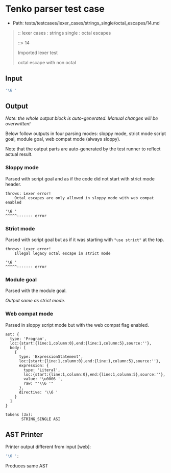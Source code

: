 # Tenko parser test case

- Path: tests/testcases/lexer_cases/strings_single/octal_escapes/14.md

> :: lexer cases : strings single : octal escapes
>
> ::> 14
>
> Imported lexer test
>
> octal escape with non octal

## Input

`````js
'\6 '
`````

## Output

_Note: the whole output block is auto-generated. Manual changes will be overwritten!_

Below follow outputs in four parsing modes: sloppy mode, strict mode script goal, module goal, web compat mode (always sloppy).

Note that the output parts are auto-generated by the test runner to reflect actual result.

### Sloppy mode

Parsed with script goal and as if the code did not start with strict mode header.

`````
throws: Lexer error!
    Octal escapes are only allowed in sloppy mode with web compat enabled

'\6 '
^^^^^------- error
`````

### Strict mode

Parsed with script goal but as if it was starting with `"use strict"` at the top.

`````
throws: Lexer error!
    Illegal legacy octal escape in strict mode

'\6 '
^^^^^------- error
`````


### Module goal

Parsed with the module goal.

_Output same as strict mode._

### Web compat mode

Parsed in sloppy script mode but with the web compat flag enabled.

`````
ast: {
  type: 'Program',
  loc:{start:{line:1,column:0},end:{line:1,column:5},source:''},
  body: [
    {
      type: 'ExpressionStatement',
      loc:{start:{line:1,column:0},end:{line:1,column:5},source:''},
      expression: {
        type: 'Literal',
        loc:{start:{line:1,column:0},end:{line:1,column:5},source:''},
        value: '\u0006 ',
        raw: "'\\6 '"
      },
      directive: '\\6 '
    }
  ]
}

tokens (3x):
       STRING_SINGLE ASI
`````


## AST Printer

Printer output different from input [web]:

````js
'\6 ';
````

Produces same AST
